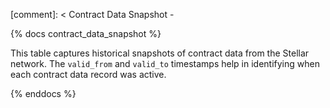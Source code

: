 [comment]: < Contract Data Snapshot -

{% docs contract_data_snapshot %}

This table captures historical snapshots of contract data from the Stellar network. The `valid_from` and `valid_to` timestamps help in identifying when each contract data record was active.

{% enddocs %}
